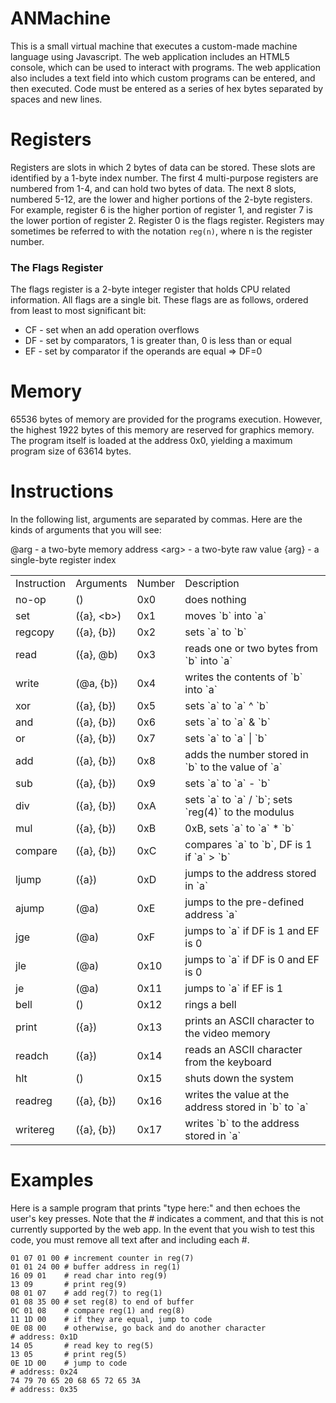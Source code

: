 # ANMachine

This is a small virtual machine that executes a custom-made machine language using Javascript. The web application includes an HTML5 console, which can be used to interact with programs. The web application also includes a text field into which custom programs can be entered, and then executed. Code must be entered as a series of hex bytes separated by spaces and new lines.

# Registers

Registers are slots in which 2 bytes of data can be stored.  These slots are identified by a 1-byte index number.  The first 4 multi-purpose registers are numbered from 1-4, and can hold two bytes of data.  The next 8 slots, numbered 5-12, are the lower and higher portions of the 2-byte registers.  For example, register 6 is the higher portion of register 1, and register 7 is the lower portion of register 2.  Register 0 is the flags register. Registers may sometimes be referred to with the notation `reg(n)`, where n is the register number.

### The Flags Register

The flags register is a 2-byte integer register that holds CPU related information.  All flags are a single bit.  These flags are as follows, ordered from least to most significant bit:

* CF - set when an add operation overflows
* DF - set by comparators, 1 is greater than, 0 is less than or equal
* EF - set by comparator if the operands are equal => DF=0

# Memory

65536 bytes of memory are provided for the programs execution.  However, the highest 1922 bytes of this memory are reserved for graphics memory.  The program itself is loaded at the address 0x0, yielding a maximum program size of 63614 bytes.

# Instructions

In the following list, arguments are separated by commas. Here are the kinds of arguments that you will see:

@arg - a two-byte memory address
&lt;arg&gt; - a two-byte raw value
{arg} - a single-byte register index

<table>
	<tr><td>Instruction</td><td>Arguments</td><td>Number</td><td>Description</td></tr>
	<tr><td>no-op</td><td>()</td><td>0x0</td><td>does nothing</td></tr>
	<tr><td>set</td><td>({a}, &lt;b&gt;)</td><td>0x1</td><td>moves `b` into `a`</td></tr>
	<tr><td>regcopy</td><td>({a}, {b})</td><td>0x2</td><td>sets `a` to `b`</td></tr>
	<tr><td>read</td><td>({a}, @b)</td><td>0x3</td><td>reads one or two bytes from `b` into `a`</td></tr>
	<tr><td>write</td><td>(@a, {b})</td><td>0x4</td><td>writes the contents of `b` into `a`</td></tr>
	<tr><td>xor</td><td>({a}, {b})</td><td>0x5</td><td>sets `a` to `a` ^ `b`</td></tr>
	<tr><td>and</td><td>({a}, {b})</td><td>0x6</td><td>sets `a` to `a` & `b`</td></tr>
	<tr><td>or</td><td>({a}, {b})</td><td>0x7</td><td>sets `a` to `a` | `b`</td></tr>
	<tr><td>add</td><td>({a}, {b})</td><td>0x8</td><td>adds the number stored in `b` to the value of `a`</td></tr>
	<tr><td>sub</td><td>({a}, {b})</td><td>0x9</td><td>sets `a` to `a` - `b`</td></tr>
	<tr><td>div</td><td>({a}, {b})</td><td>0xA</td><td>sets `a` to `a` / `b`; sets `reg(4)` to the modulus</td></tr>
	<tr><td>mul</td><td>({a}, {b})</td><td>0xB</td><td>0xB, sets `a` to `a` * `b`</td></tr>
	<tr><td>compare</td><td>({a}, {b})</td><td>0xC</td><td>compares `a` to `b`, DF is 1 if `a` > `b`</td></tr>
	<tr><td>ljump</td><td>({a})</td><td>0xD</td><td>jumps to the address stored in `a`</td></tr>
	<tr><td>ajump</td><td>(@a)</td><td>0xE</td><td>jumps to the pre-defined address `a`</td></tr>
	<tr><td>jge</td><td>(@a)</td><td>0xF</td><td>jumps to `a` if DF is 1 and EF is 0</td></tr>
	<tr><td>jle</td><td>(@a)</td><td>0x10</td><td>jumps to `a` if DF is 0 and EF is 0</td></tr>
	<tr><td>je</td><td>(@a)</td><td>0x11</td><td>jumps to `a` if EF is 1</td></tr>
	<tr><td>bell</td><td>()</td><td>0x12</td><td>rings a bell</td></tr>
	<tr><td>print</td><td>({a})</td><td>0x13</td><td>prints an ASCII character to the video memory</td></tr>
	<tr><td>readch</td><td>({a})</td><td>0x14</td><td>reads an ASCII character from the keyboard</td></tr>
	<tr><td>hlt</td><td>()</td><td>0x15</td><td>shuts down the system</td></tr>
	<tr><td>readreg</td><td>({a}, {b})</td><td>0x16</td><td>writes the value at the address stored in `b` to `a`</td></tr>
	<tr><td>writereg</td><td>({a}, {b})</td><td>0x17</td><td>writes `b` to the address stored in `a`</td></tr>
</table>

# Examples

Here is a sample program that prints "type here:" and then echoes the user's key presses. Note that the # indicates a comment, and that this is not currently supported by the web app. In the event that you wish to test this code, you must remove all text after and including each #.

	01 07 01 00 # increment counter in reg(7)
	01 01 24 00 # buffer address in reg(1)
	16 09 01	# read char into reg(9)
	13 09		# print reg(9)
	08 01 07	# add reg(7) to reg(1)
	01 08 35 00 # set reg(8) to end of buffer
	0C 01 08	# compare reg(1) and reg(8)
	11 1D 00	# if they are equal, jump to code
	0E 08 00	# otherwise, go back and do another character
	# address: 0x1D
	14 05		# read key to reg(5)
	13 05		# print reg(5)
	0E 1D 00	# jump to code
	# address: 0x24
	74 79 70 65 20 68 65 72 65 3A
	# address: 0x35